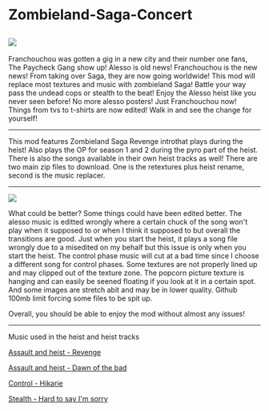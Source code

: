 # Zombieland-Saga-Concert

![](https://d9u7mg5dz9s9d.cloudfront.net/553356/uploads/904e0a60-44ac-11ec-bc75-795215af2b1a_1200_630.jpeg)
-----

Franchouchou was gotten a gig in a new city and their number one fans, The Paycheck Gang show up! 
Alesso is old news! Franchouchou is the new news! From taking over Saga, they are now going worldwide!
This mod will replace most textures and music with zombieland Saga! 
Battle your way pass the undead cops or stealth to the beat!
Enjoy the Alesso heist like you never seen before! No more alesso posters! Just Franchouchou now! Things from tvs to t-shirts are now edited! 
Walk in and see the change for yourself!

-----

This mod features Zombieland Saga Revenge introthat plays during the heist! Also plays the OP for season 1 and 2 during the pyro part of the heist.
There is also the songs available in their own heist tracks as well! 
There are two main zip files to download. One is the retextures plus heist rename, second is the music replacer.

-----


![](https://i0.wp.com/nyc3.digitaloceanspaces.com/blog-media-cloud/2021/04/Zombieland-Saga-S2-Ep-1-Img-01.png?ssl=1/)

What could be better? Some things could have been edited better. 
The alesso music is editted wrongly where a certain chuck of the song won't play when it supposed to or when I think it supposed to but overall the transitions are good. Just when you start the heist, it plays a song file wrongly due to a misedited on my behalf but this issue is only when you start the heist. The control phase music will cut at a bad time since I choose a different song for control phases. 
Some textures are not properly lined up and may clipped out of the texture zone. The popcorn picture texture is hanging and can easily be seened floating if you look at it in a certain spot. And some images are stretch abit and may be in lower quality. Github 100mb limit forcing some files to be spit up.

Overall, you should be able to enjoy the mod without almost any issues!





-----



Music used in the heist and heist tracks

[Assault and heist - Revenge](https://music.youtube.com/watch?v=tYSDYQxu630&feature=share)

[Assault and heist - Dawn of the bad](https://music.youtube.com/watch?v=Rkxiq8sgBII&feature=share)

[Control - Hikarie](https://music.youtube.com/watch?v=ZfZ45V8EwyM&feature=share)

[Stealth - Hard to say I'm sorry](https://music.youtube.com/watch?v=O8gNq0Yn590&feature=share)
